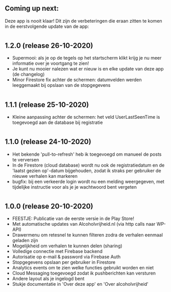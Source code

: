 ## **Coming up next:**
Deze app is nooit klaar! Dit zijn de verbeteringen die eraan zitten te komen in de eerstvolgende update van de app:

#  
#  
## **1.2.0** (release 26-10-2020)
- Supermooi: als je op de tegels op het startscherm klikt krijg je nu meer informatie over je voortgang te zien!
- Je kunt nu mooier nalezen wat er nieuw is en elke update van deze app (de changelog)
- Minor Firestore fix achter de schermen: datumvelden werden leeggemaakt bij opslaan van de stopgegevens
#  
#  
## **1.1.1** (release 25-10-2020)
- Kleine aanpassing achter de schermen: het veld UserLastSeenTime is toegevoegd aan de database bij registratie
#  
#  
## **1.1.0** (release 24-10-2020)
- Het bekende 'pull-to-refresh' heb ik toegevoegd om manueel de posts te verversen
- In de Firestore (cloud database) wordt nu ook de registratiedatum en de 'laatst gezien op'-datum bijgehouden, zodat ik straks per gebruiker de nieuwe verhalen kan markeren
- bugfix: bij een verkeerde login wordt nu een melding weergegeven, met tijdelijke instructie voor als je je wachtwoord bent vergeten
#  
#  
## **1.0.0** (release 20-10-2020)
- FEESTJE: Publicatie van de eerste versie in de Play Store!
- Met automatische updates van Alcoholvrijheid.nl (via http calls naar WP-API)
- Drawermenu om retesnel te kunnen filteren zodra de verhalen eenmaal geladen zijn
- Mogelijkheid om verhalen te kunnen delen (sharing)
- Volledige connectie met Firebase backend
- Autorisatie op e-mail & password via Firebase Auth
- Stopgegevens opslaan per gebruiker in Firestore
- Analytics events om te zien welke functies gebruikt worden en niet
- Cloud Messaging toegevoegd zodat ik pushberichten kan versturen
- Andere layout als je ingelogd bent
- Stukje documentatie in 'Over deze app' en 'Over alcoholvrijheid'
